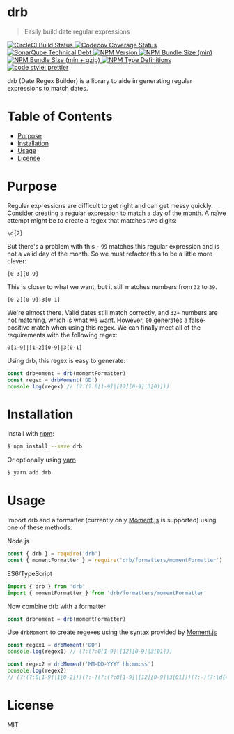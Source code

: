 # drb <!-- omit in toc -->

> Easily build date regular expressions

<p>
  <a href="https://circleci.com/gh/mattpjohnson/drb">
    <img alt="CircleCI Build Status" src="https://img.shields.io/circleci/project/github/mattpjohnson/drb/master.svg?style=flat&label=CircleCI">
  </a>
  <a href="https://codecov.io/gh/mattpjohnson/drb">
    <img alt="Codecov Coverage Status" src="https://img.shields.io/codecov/c/gh/mattpjohnson/drb.svg?style=flat">
  </a>
  <a href="https://sonarcloud.io/dashboard?id=mattpjohnson_drb">
    <img alt="SonarQube Technical Debt" src="https://img.shields.io/sonar/http/sonarcloud.io/mattpjohnson_drb/tech_debt.svg?style=flat">
  </a>
  <a href="https://npmjs.com/package/drb">
    <img alt="NPM Version" src="https://img.shields.io/npm/v/drb.svg?style=flat">
  </a>
  <a href="https://npmjs.com/package/drb">
    <img alt="NPM Bundle Size (min)" src="https://img.shields.io/bundlephobia/min/drb.svg?style=flat">
  </a>
  <a href="https://npmjs.com/package/drb">
    <img alt="NPM Bundle Size (min + gzip)" src="https://img.shields.io/bundlephobia/minzip/drb.svg?style=flat">
  </a>
  <a href="https://npmjs.com/package/drb">
    <img alt="NPM Type Definitions" src="https://img.shields.io/npm/types/drb.svg?style=flat">
  </a>
  <a href="https://github.com/prettier/prettier#badge">
    <img alt="code style: prettier" src="https://img.shields.io/badge/code_style-prettier-ff69b4.svg?style=flat">
  </a>
</p>

drb (Date Regex Builder) is a library to aide in generating regular expressions to match dates.

# Table of Contents <!-- omit in toc -->

- [Purpose](#purpose)
- [Installation](#installation)
- [Usage](#usage)
- [License](#license)

# Purpose

Regular expressions are difficult to get right and can get messy quickly. Consider creating a regular expression to match a day of the month. A naïve attempt might be to create a regex that matches two digits:

```shell
\d{2}
```

But there's a problem with this - `99` matches this regular expression and is not a valid day of the month. So we must refactor this to be a little more clever:

```shell
[0-3][0-9]
```

This is closer to what we want, but it still matches numbers from `32` to `39`.

```shell
[0-2][0-9]|3[0-1]
```

We're almost there. Valid dates still match correctly, and `32+` numbers are not matching, which is what we want. However, `00` generates a false-positive match when using this regex. We can finally meet all of the requirements with the following regex:

```shell
0[1-9]|[1-2][0-9]|3[0-1]
```

Using drb, this regex is easy to generate:

```javascript
const drbMoment = drb(momentFormatter)
const regex = drbMoment('DD')
console.log(regex) // (?:(?:0[1-9]|[12][0-9]|3[01]))
```

# Installation

Install with [npm](https://npmjs.com):

```sh
$ npm install --save drb
```

Or optionally using [yarn](https://yarnpkg.com)

```sh
$ yarn add drb
```

# Usage

Import drb and a formatter (currently only [Moment.js](http://momentjs.com) is supported) using one of these methods:

Node.js

```javascript
const { drb } = require('drb')
const { momentFormatter } = require('drb/formatters/momentFormatter')
```

ES6/TypeScript

```javascript
import { drb } from 'drb'
import { momentFormatter } from 'drb/formatters/momentFormatter'
```

Now combine drb with a formatter

```javascript
const drbMoment = drb(momentFormatter)
```

Use `drbMoment` to create regexes using the syntax provided by [Moment.js](http://momentjs.com)

```javascript
const regex1 = drbMoment('DD')
console.log(regex1) // (?:(?:0[1-9]|[12][0-9]|3[01]))

const regex2 = drbMoment('MM-DD-YYYY hh:mm:ss')
console.log(regex2)
// (?:(?:0[1-9]|1[0-2]))(?:-)(?:(?:0[1-9]|[12][0-9]|3[01]))(?:-)(?:\d{4})(?: )(?:(?:0[1-9]|1[0-2]))(?::)(?:(?:0[0-9]|[1-5][0-9]))(?::)(?:(?:0[0-9]|[1-5][0-9]))
```

# License

MIT
